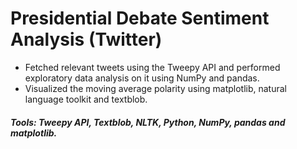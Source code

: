 # Presidential Debate Sentiment Analysis (Twitter)

* Fetched relevant tweets using the Tweepy API and performed exploratory data analysis on it using NumPy and pandas.
* Visualized the moving average polarity using matplotlib, natural language toolkit and textblob.

##### Tools: Tweepy API, Textblob, NLTK, Python, NumPy, pandas and matplotlib.
